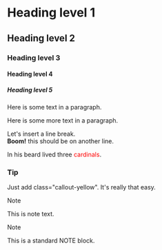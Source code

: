 # Heading level 1

## Heading level 2

### Heading level 3

#### Heading level 4

##### Heading level 5

Here is some text in a paragraph.

Here is some more text in a paragraph.

Let's insert a line break.  
**Boom!** this should be on another line.

In his beard lived three <span style="color:red">cardinals</span>.  

<section class="callout-blue">
  <h3>Tip</h3>
  <p>Just add class="callout-yellow". It's really that easy.</p>
</section>

>[!NOTE]
   >
   >This is note text.

>[!NOTE]
>This is a standard NOTE block.